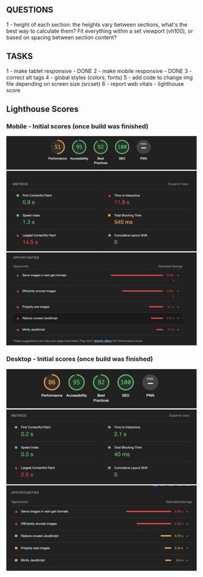 ## QUESTIONS

1 - height of each section: the heights vary between sections, what's the best way to calculate them? Fit everything within a set viewport (vh100), or based on spacing between section content?

## TASKS

1 - make tablet responsive - DONE
2 - make mobile responsive - DONE
3 - correct alt tags
4 - global styles (colors, fonts)
5 - add code to change img file depending on screen size (srcset)
6 - report web vitals - lighthouse score 


## Lighthouse Scores

### Mobile - Initial scores (once build was finished)
![InitialLighthouseOverall](public/images/lighthouseSummaryInitialMobile.png)
![InitialLighthouseMetrics](public/images/lighthouseMetricsInitialMobile.png)
![InitialLighthouseOpportunities](public/images/lighthousePerformanceInitialMobile.png)

### Desktop - Initial scores (once build was finished)

![InitialLighthouseOverall](public/images/lighthouseSummaryInitialDesktop.png)
![InitialLighthouseMetrics](public/images/lighthouseMetricsInitialDesktop.png)
![InitialLighthouseOpportunities](public/images/lighthouseOpportunitiesInitialDesktop.png)